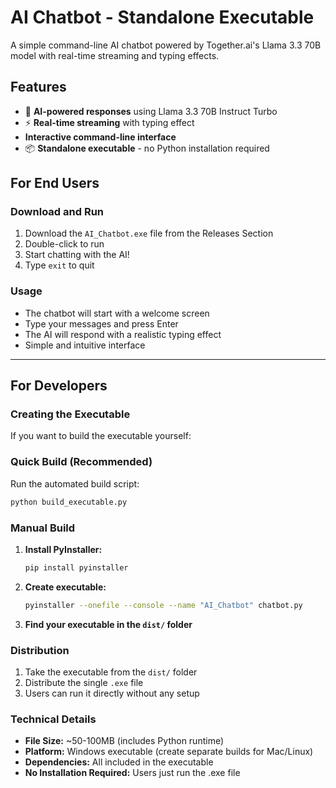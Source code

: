 # AI Chatbot - Standalone Executable

A simple command-line AI chatbot powered by Together.ai's Llama 3.3 70B model with real-time streaming and typing effects.

## Features

- 🤖 **AI-powered responses** using Llama 3.3 70B Instruct Turbo
- ⚡ **Real-time streaming** with typing effect
-  **Interactive command-line interface**
- 📦 **Standalone executable** - no Python installation required

## For End Users

### Download and Run

1. Download the `AI_Chatbot.exe` file from the Releases Section
2. Double-click to run
3. Start chatting with the AI!
4. Type `exit` to quit

### Usage

- The chatbot will start with a welcome screen
- Type your messages and press Enter
- The AI will respond with a realistic typing effect
- Simple and intuitive interface

---

## For Developers

### Creating the Executable

If you want to build the executable yourself:

### Quick Build (Recommended)

Run the automated build script:
```bash
python build_executable.py
```

### Manual Build

1. **Install PyInstaller:**
   ```bash
   pip install pyinstaller
   ```

2. **Create executable:**
   ```bash
   pyinstaller --onefile --console --name "AI_Chatbot" chatbot.py
   ```

3. **Find your executable in the `dist/` folder**

### Distribution

1. Take the executable from the `dist/` folder
2. Distribute the single `.exe` file
3. Users can run it directly without any setup

### Technical Details

- **File Size:** ~50-100MB (includes Python runtime)
- **Platform:** Windows executable (create separate builds for Mac/Linux)
- **Dependencies:** All included in the executable
- **No Installation Required:** Users just run the .exe file
